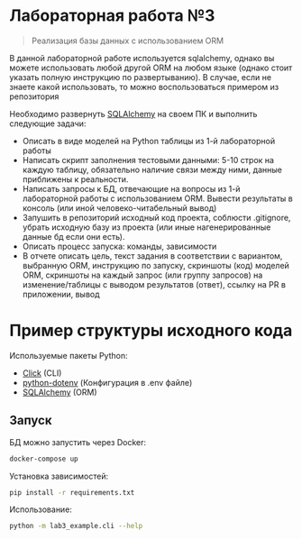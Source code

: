 # Лабораторная работа №3

> Реализация базы данных с использованием ORM


В данной лабораторной работе используется sqlalchemy, однако вы можете использовать любой другой ORM на любом языке (однако стоит указать полную инструкцию по развертыванию). В случае, если не знаете какой использовать, то можно воспользоваться примером из репозитория

Необходимо развернуть [SQLAlchemy](https://www.sqlalchemy.org/) на своем ПК и выполнить следующие задачи:
- Описать в виде моделей на Python таблицы из 1-й лабораторной работы
- Написать скрипт заполнения тестовыми данными: 5-10 строк на каждую таблицу, обязательно наличие связи между ними, данные приближены к реальности.
- Написать запросы к БД, отвечающие на вопросы из 1-й лабораторной работы с использованием ORM. Вывести результаты в консоль (или иной человеко-читабельный вывод)
- Запушить в репозиторий исходный код проекта, соблюсти .gitignore, убрать исходную базу из проекта (или иные нагенерированные данные бд если они есть). 
- Описать процесс запуска: команды, зависимости
- В отчете описать цель, текст задания в соответствии с вариантом, выбранную ORM, инструкцию по запуску, скриншоты (код) моделей ORM, скриншоты на каждый запрос (или группу запросов) на изменение/таблицы с выводом результатов (ответ), ссылку на PR в приложении, вывод


# Пример структуры исходного кода

Используемые пакеты Python:
- [Click](https://click.palletsprojects.com/en/8.0.x/) (CLI)
- [python-dotenv](https://github.com/theskumar/python-dotenv) (Конфигурация в .env файле)
- [SQLAlchemy](https://www.sqlalchemy.org/) (ORM)


## Запуск 
БД можно запустить через Docker:
```bash
docker-compose up
```

Установка зависимостей:
```bash
pip install -r requirements.txt
```

Использование:
```bash
python -m lab3_example.cli --help
```


